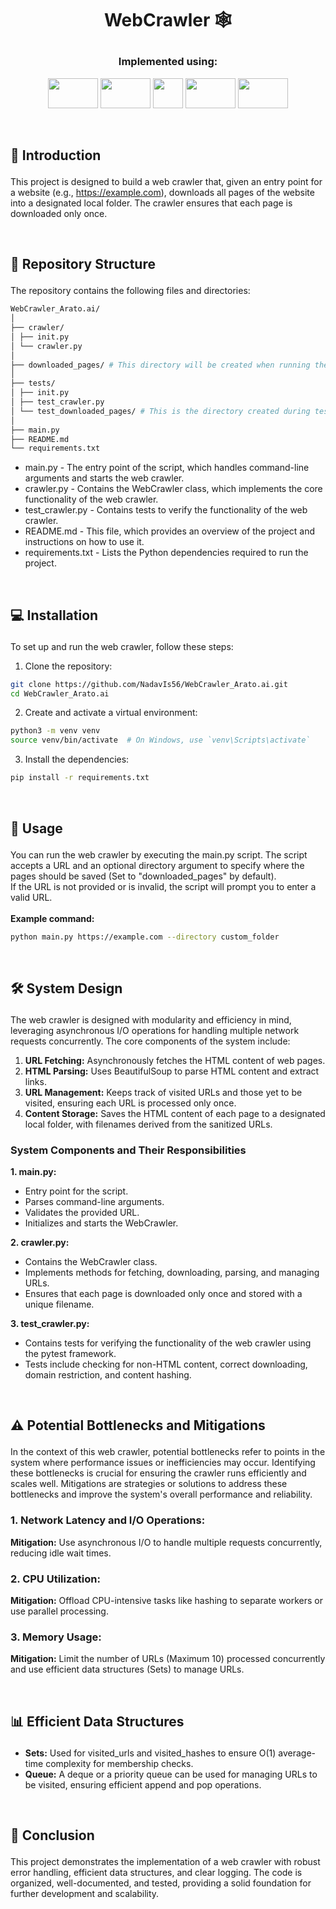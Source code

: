 #  <p align ="center" height="40px" width="40px"> WebCrawler 🕸️ </p>

### <p align ="center"> Implemented using: </p>
<p align ="center">
<a href="https://beautiful-soup-4.readthedocs.io/en/latest/#" target="_blank" rel="noreferrer">   <img src="https://datascientest.com/en/wp-content/uploads/sites/9/2024/01/beautiful-soup.png" width="80" height="48" /></a>
<a href="https://docs.aiohttp.org/en/stable/" target="_blank" rel="noreferrer">   <img src="https://kinsta.com/wp-content/uploads/2023/04/aiohttp.png" width="80" height="48" /></a>
<a href="https://www.python.org/" target="_blank" rel="noreferrer">   <img src="https://upload.wikimedia.org/wikipedia/commons/thumb/c/c3/Python-logo-notext.svg/800px-Python-logo-notext.svg.png" width="48" height="48" /></a>
<a href="https://docs.python.org/3/library/asyncio.html" target="_blank" rel="noreferrer">   <img src="https://miro.medium.com/v2/resize:fit:750/1*6R6elwexUmNnLc1EJJ-t9g.jpeg" width="80" height="48" /></a>
<a href="https://docs.pytest.org/en/8.2.x/" target="_blank" rel="noreferrer">   <img src="https://media.dev.to/cdn-cgi/image/width=1600,height=900,fit=cover,gravity=auto,format=auto/https%3A%2F%2Fdev-to-uploads.s3.amazonaws.com%2Fuploads%2Farticles%2F9yj876ae9ulowwirdpuz.png" width="80" height="48" /></a>
</p>

<br>

##     <p align = "left"> 🌟 Introduction </p>
This project is designed to build a web crawler that, given an entry point for a website (e.g., https://example.com), downloads all pages of the website into a designated local folder. The crawler ensures that each page is downloaded only once.

<br>

##     <p align = "left"> 📂 Repository Structure </p>
The repository contains the following files and directories:
```bash
WebCrawler_Arato.ai/
│
├── crawler/
│ ├── init.py
│ └── crawler.py
│
├── downloaded_pages/ # This directory will be created when running the script, not included initially
│
├── tests/
│ ├── init.py
│ ├── test_crawler.py
│ └── test_downloaded_pages/ # This is the directory created during tests, not included initially
│
├── main.py
├── README.md
└── requirements.txt
```
- main.py - The entry point of the script, which handles command-line arguments and starts the web crawler.
- crawler.py - Contains the WebCrawler class, which implements the core functionality of the web crawler.
- test_crawler.py - Contains tests to verify the functionality of the web crawler.
- README.md - This file, which provides an overview of the project and instructions on how to use it.
- requirements.txt - Lists the Python dependencies required to run the project.

<br>
 
##     <p align = "left"> 💻 Installation </p>
To set up and run the web crawler, follow these steps:
1. Clone the repository:
```bash
git clone https://github.com/NadavIs56/WebCrawler_Arato.ai.git
cd WebCrawler_Arato.ai
```
2. Create and activate a virtual environment:
```bash
python3 -m venv venv
source venv/bin/activate  # On Windows, use `venv\Scripts\activate`
```
3. Install the dependencies:
```bash
pip install -r requirements.txt
```

<br>

##     <p align = "left"> 📘 Usage </p>

You can run the web crawler by executing the main.py script. The script accepts a URL and an optional directory argument to specify where the pages should be saved (Set to "downloaded_pages" by default).<br>If the URL is not provided or is invalid, the script will prompt you to enter a valid URL.<br><br>
**Example command:**
```bash
python main.py https://example.com --directory custom_folder
```

<br>

##     <p align = "left"> 🛠️ System Design </p>
The web crawler is designed with modularity and efficiency in mind, leveraging asynchronous I/O operations for handling multiple network requests concurrently. The core components of the system include:
1. **URL Fetching:** Asynchronously fetches the HTML content of web pages.
2. **HTML Parsing:** Uses BeautifulSoup to parse HTML content and extract links.
3. **URL Management:** Keeps track of visited URLs and those yet to be visited, ensuring each URL is processed only once.
4. **Content Storage:** Saves the HTML content of each page to a designated local folder, with filenames derived from the sanitized URLs.


### System Components and Their Responsibilities
**1. main.py:**
- Entry point for the script.
- Parses command-line arguments.
- Validates the provided URL.
- Initializes and starts the WebCrawler.

**2. crawler.py:**
- Contains the WebCrawler class.
- Implements methods for fetching, downloading, parsing, and managing URLs.
- Ensures that each page is downloaded only once and stored with a unique filename.

**3. test_crawler.py:**
- Contains tests for verifying the functionality of the web crawler using the pytest framework.
- Tests include checking for non-HTML content, correct downloading, domain restriction, and content hashing.

<br>

##     <p align = "left"> ⚠️ Potential Bottlenecks and Mitigations </p>
In the context of this web crawler, potential bottlenecks refer to points in the system where performance issues or inefficiencies may occur. Identifying these bottlenecks is crucial for ensuring the crawler runs efficiently and scales well. Mitigations are strategies or solutions to address these bottlenecks and improve the system's overall performance and reliability.
### 1. Network Latency and I/O Operations:
**Mitigation:** Use asynchronous I/O to handle multiple requests concurrently, reducing idle wait times.
### 2. CPU Utilization:
**Mitigation:** Offload CPU-intensive tasks like hashing to separate workers or use parallel processing.
### 3. Memory Usage:
**Mitigation:** Limit the number of URLs (Maximum 10) processed concurrently and use efficient data structures (Sets) to manage URLs.

<br>

##     <p align = "left"> 📊 Efficient Data Structures </p>
- **Sets:** Used for visited_urls and visited_hashes to ensure O(1) average-time complexity for membership checks.
- **Queue:** A deque or a priority queue can be used for managing URLs to be visited, ensuring efficient append and pop operations.

<br>

##     <p align = "left"> 📝 Conclusion </p>
This project demonstrates the implementation of a web crawler with robust error handling, efficient data structures, and clear logging. The code is organized, well-documented, and tested, providing a solid foundation for further development and scalability.

